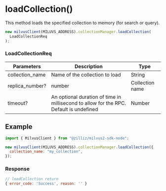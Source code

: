 # loadCollection()

This method loads the specified collection to memory (for search or query).

```javascript
new milvusClient(MILUVS_ADDRESS).collectionManager.loadCollection(
  LoadCollectionReq
);
```

### LoadCollectionReq

| Parameters      | Description                                                                            | Type            |
| --------------- | -------------------------------------------------------------------------------------- | --------------- |
| collection_name | Name of the collection to load                                                         | String          |
| replica_number? | number                                                                                 | Collection name |
| timeout?        | An optional duration of time in millisecond to allow for the RPC. Default is undefined | Number          |

## Example

```javascript
import { MilvusClient } from "@zilliz/milvus2-sdk-node";

new milvusClient(MILUVS_ADDRESS).collectionManager.loadCollection({
  collection_name: "my_collection",
});
```

### Response

```javascript
// loadCollection return
{ error_code: 'Success', reason: '' }
```
